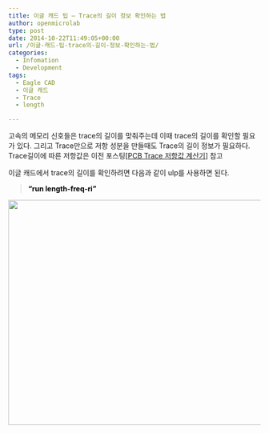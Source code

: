 ```yaml
---
title: 이글 캐드 팁 – Trace의 길이 정보 확인하는 법
author: openmicrolab
type: post
date: 2014-10-22T11:49:05+00:00
url: /이글-캐드-팁-trace의-길이-정보-확인하는-법/
categories:
  - Infomation
  - Development
tags:
  - Eagle CAD
  - 이글 캐드
  - Trace
  - length

---
```

고속의 메모리 신호들은 trace의 길이를 맞춰주는데 이때 trace의 길이를 확인할 필요가 있다. 그리고 Trace만으로 저항 성분을 만들때도 Trace의 길이 정보가 필요하다. Trace길이에 따른 저항값은 이전 포스팅[<a href="http://openmicrolab.com/pcb-trace-%EC%A0%80%ED%95%AD%EA%B0%92-%EA%B3%84%EC%82%B0%EA%B8%B0/" target="_blank">PCB Trace 저항값 계산기</a>] 참고

이글 캐드에서 trace의 길이를 확인하려면 다음과 같이 ulp를 사용하면 된다.

> <strong style="color: #000000;">&#8220;run length-freq-ri&#8221;</strong>

<img loading="lazy" class="alignnone" src="http://openmicrolab.cdn2.cafe24.com/Eagle_Trace_Length.png" alt="" width="802" height="450" /> 

<span style="color: #141823;"></span>